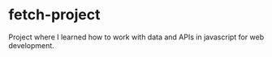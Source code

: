 # fetch-project
Project where I learned how to work with data and APIs in javascript for web development.
